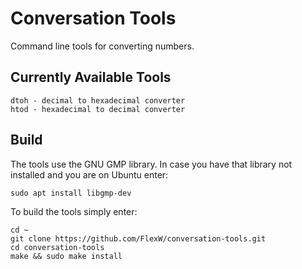 # Conversation Tools

Command line tools for converting numbers.

## Currently Available Tools
```
dtoh - decimal to hexadecimal converter
htod - hexadecimal to decimal converter
```

## Build

The tools use the GNU GMP library. 
In case you have that library not installed and you are on Ubuntu enter:
```
sudo apt install libgmp-dev
```
To build the tools simply enter:
```
cd ~ 
git clone https://github.com/FlexW/conversation-tools.git
cd conversation-tools
make && sudo make install
```
